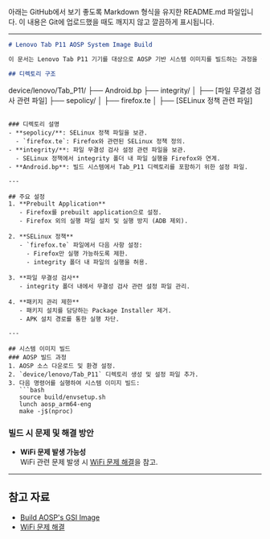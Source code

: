 아래는 GitHub에서 보기 좋도록 Markdown 형식을 유지한 README.md 파일입니다. 이 내용은 Git에 업로드했을 때도 깨지지 않고 깔끔하게 표시됩니다.

---

```markdown
# Lenovo Tab P11 AOSP System Image Build

이 문서는 Lenovo Tab P11 기기를 대상으로 AOSP 기반 시스템 이미지를 빌드하는 과정을 설명합니다. 이 프로젝트에서는 Firefox를 prebuilt application으로 추가하고, SELinux 정책 및 파일 무결성 검사를 설정하여 보안을 강화합니다.

## 디렉토리 구조

```
device/lenovo/Tab_P11/
├── Android.bp
├── integrity/
│   ├── [파일 무결성 검사 관련 파일]
├── sepolicy/
│   ├── firefox.te
│   ├── [SELinux 정책 관련 파일]
```

### 디렉토리 설명
- **sepolicy/**: SELinux 정책 파일을 보관.
  - `firefox.te`: Firefox와 관련된 SELinux 정책 정의.
- **integrity/**: 파일 무결성 검사 설정 관련 파일을 보관.
  - SELinux 정책에서 integrity 폴더 내 파일 실행을 Firefox와 연계.
- **Android.bp**: 빌드 시스템에서 Tab_P11 디렉토리를 포함하기 위한 설정 파일.

---

## 주요 설정
1. **Prebuilt Application**
   - Firefox를 prebuilt application으로 설정.
   - Firefox 외의 실행 파일 설치 및 실행 방지 (ADB 제외).

2. **SELinux 정책**
   - `firefox.te` 파일에서 다음 사항 설정:
     - Firefox만 실행 가능하도록 제한.
     - integrity 폴더 내 파일의 실행을 허용.

3. **파일 무결성 검사**
   - integrity 폴더 내에서 무결성 검사 관련 설정 파일 관리.

4. **패키지 관리 제한**
   - 패키지 설치를 담당하는 Package Installer 제거.
   - APK 설치 경로를 통한 실행 차단.

---

## 시스템 이미지 빌드
### AOSP 빌드 과정
1. AOSP 소스 다운로드 및 환경 설정.
2. `device/lenovo/Tab_P11` 디렉토리 생성 및 설정 파일 추가.
3. 다음 명령어를 실행하여 시스템 이미지 빌드:
   ```bash
   source build/envsetup.sh
   lunch aosp_arm64-eng
   make -j$(nproc)
   ```

### 빌드 시 문제 및 해결 방안
- **WiFi 문제 발생 가능성**  
  WiFi 관련 문제 발생 시 [WiFi 문제 해결](https://www.notion.so/hwseclab/wifi-cae1f4956a444c1caa6dd1eb58f0f25b?pvs=4)을 참고.

---

## 참고 자료
- [Build AOSP's GSI Image](https://www.notion.so/hwseclab/Build-System-Image-9a1add6c3dd440b1aeabe5c2ec521624?pvs=4)
- [WiFi 문제 해결](https://www.notion.so/hwseclab/wifi-cae1f4956a444c1caa6dd1eb58f0f25b?pvs=4)
